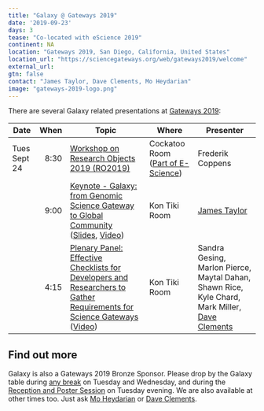 ```yaml
---
title: "Galaxy @ Gateways 2019"
date: '2019-09-23'
days: 3
tease: "Co-located with eScience 2019"
continent: NA
location: "Gateways 2019, San Diego, California, United States"
location_url: "https://sciencegateways.org/web/gateways2019/welcome"
external_url:
gtn: false
contact: "James Taylor, Dave Clements, Mo Heydarian"
image: "gateways-2019-logo.png"
---
```


There are several Galaxy related presentations at [Gateways 2019](https://sciencegateways.org/web/gateways2019/welcome):

| Date | When | Topic | Where | Presenter |
| ---- | ----: | ---- | ---- | ---- |
| Tues Sept 24 | 8:30 | [Workshop on Research Objects 2019 (RO2019)](https://researchobject.github.io/ro2019/) | Cockatoo Room ([Part of E-Science](https://sched.co/UuQL)) | Frederik Coppens | 
|  | 9:00 | [Keynote - Galaxy: from Genomic Science Gateway to Global Community](https://sched.co/RaHj) ([Slides](https://speakerdeck.com/jxtx/galaxy-dot-dot-dot-from-genomic-data-science-gateway-to-global-community), [Video](https://youtu.be/GBYhmq-CJuE)) | Kon Tiki Room | [James Taylor](/people/james-taylor/) | 
|  | 4:15 | [Plenary Panel: Effective Checklists for Developers and Researchers to Gather Requirements for Science Gateways](https://sched.co/RaIM)  ([Video](https://www.youtube.com/watch?v=iQHX_y7_Ghw)) | Kon Tiki Room | Sandra Gesing, Marlon Pierce,  Maytal Dahan, Shawn Rice, Kyle Chard, Mark Miller, [Dave Clements](/people/dave-clements/) |

## Find out more

Galaxy is also a Gateways 2019 Bronze Sponsor. Please drop by the Galaxy table during [any break](https://gateways2019.sched.com/overview/type/Break) on Tuesday and Wednesday, and during the [Reception and Poster Session](https://sched.co/RaIz) on Tuesday evening.  We are also available at other times too.  Just ask [Mo Heydarian](/people/mo-heydarian/) or [Dave Clements](/src/people/dave-clements/).


